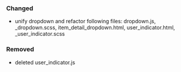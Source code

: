 
### Changed

- unify dropdown and refactor following files: dropdown.js, _dropdown.scss, item_detail_dropdown.html, user_indicator.html, _user_indicator.scss

### Removed
- deleted user_indicator.js